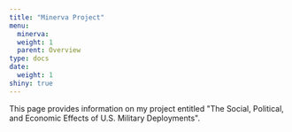 ```yaml
---
title: "Minerva Project"
menu:
  minerva:
  weight: 1
  parent: Overview
type: docs
date: 
  weight: 1
shiny: true
---
```

  
This page provides information on my project entitled "The Social, Political, and Economic Effects of U.S. Military Deployments". 

